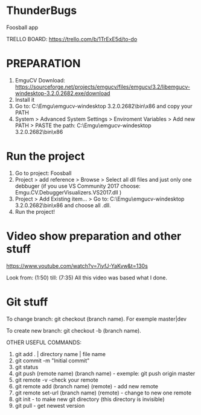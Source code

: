 # ThunderBugs
Foosball app

TRELLO BOARD: https://trello.com/b/1TrExE5d/to-do

# PREPARATION
1. EmguCV Download: https://sourceforge.net/projects/emgucv/files/emgucv/3.2/libemgucv-windesktop-3.2.0.2682.exe/download
2. Install it
3. Go to: C:\Emgu\emgucv-windesktop 3.2.0.2682\bin\x86 and copy your PATH
4. System > Advanced System Settings > Enviroment Variables > Add new PATH > PASTE the path: C:\Emgu\emgucv-windesktop 3.2.0.2682\bin\x86

# Run the project

1. Go to project: Foosball
2. Project > add reference > Browse > Select all dll files and just only one debbuger (if you use VS Community 2017 choose: Emgu.CV.DebuggerVisualizers.VS2017.dll )
3. Project > Add Existing item... > Go to: C:\Emgu\emgucv-windesktop 3.2.0.2682\bin\x86 and choose all .dll.
4. Run the project!

# Video show preparation and other stuff

https://www.youtube.com/watch?v=7iyfJ-YaKvw&t=130s

Look from: (1:50) till: (7:35)
All this video was based what I done.

# Git stuff
To change branch: git checkout (branch name). For exemple master|dev

To create new branch: git checkout -b (branch name).

OTHER USEFUL COMMANDS:

1. git add . | directory name | file name
2. git commit -m "Initial commit"
3. git status
4. git push (remote name) (branch name) - exemple: git push origin master
5. git remote -v -check your remote
6. git remote add (branch name) (remote) - add new remote
7. git remote set-url (branch name) (remote) - change to new one remote
8. git init - to make new git directory (this directory is invisible)
9. git pull - get newest version
